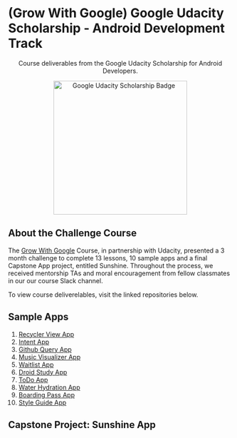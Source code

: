 # (Grow With Google) Google Udacity Scholarship - Android Development Track
<p align="center">Course deliverables from the Google Udacity Scholarship for Android Developers.</p>

<p align="center">
  <img src="http://bsft.io/x/qej8cn?uid=41c82f6d-b119-4efd-96d1-bdd6d12d0d04&mid=71bc16dc-ecd8-4745-84dd-b637289091e0&txnid=47d38ef5-bd0a-4e05-b0e9-385b572f8bd1" width="300" height="300" title="Google Udacity Scholarship Badge" >
</p>

## About the Challenge Course
The [Grow With Google](https://grow.google/developers/) Course, in partnership with Udacity, presented a 3 month challenge to complete 13 lessons, 10 sample apps and a final Capstone App project, entitled Sunshine. Throughout the process, we received mentorship TAs and moral encouragement from fellow classmates in our our course Slack channel.

To view course deliverelables, visit the linked repositories below.


## Sample Apps
1.  [Recycler View App](https://github.com/codeamt/Grow-With-Google-Scholarship---Android-Dev-Track/tree/master/Recycler%20View%20App/README.md)
2.  [Intent App](https://github.com/codeamt/Grow-With-Google-Scholarship---Android-Dev-Track/tree/master/Intent%20App/README.md)
3.  [Github Query App](https://github.com/codeamt/Grow-With-Google-Scholarship---Android-Dev-Track/tree/master/Github%20Query%20App/README.md)
4.  [Music Visualizer App](https://github.com/codeamt/Grow-With-Google-Scholarship---Android-Dev-Track/tree/master/Music%20Visualizer%20App/README.md)
5.  [Waitlist App](https://github.com/codeamt/Grow-With-Google-Scholarship---Android-Dev-Track/tree/master/Waitlist%20App/README.md)
6.  [Droid Study App](https://github.com/codeamt/Grow-With-Google-Scholarship---Android-Dev-Track/tree/master/Droid%20Study%20App/README.md)
7.  [ToDo App](https://github.com/codeamt/Grow-With-Google-Scholarship---Android-Dev-Track/tree/master/ToDo%20App/README.md)
8.  [Water Hydration App](https://github.com/codeamt/Grow-With-Google-Scholarship---Android-Dev-Track/tree/master/Water%20Hydration%20App/README.md)
9.  [Boarding Pass App](https://github.com/codeamt/Grow-With-Google-Scholarship---Android-Dev-Track/tree/master/Boarding%20Pass%20App/README.md)
10. [Style Guide App](https://github.com/codeamt/Grow-With-Google-Scholarship---Android-Dev-Track/Style%20Guide%20App/tree/master/README.md)

## Capstone Project: Sunshine App
